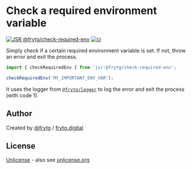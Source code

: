 # Check a required environment variable

[![JSR @frytg/check-required-env](https://jsr.io/badges/@frytg/check-required-env)](https://jsr.io/@frytg/check-required-env)
[![ci](https://github.com/frytg/utility/actions/workflows/test.yml/badge.svg?branch=main)](https://github.com/frytg/utility/actions/workflows/test.yml)

Simply check if a certain required environment variable is set. If not, throw an error and exit the process.

```ts
import { checkRequiredEnv } from 'jsr:@frytg/check-required-env';

checkRequiredEnv('MY_IMPORTANT_ENV_VAR');
```

It uses the logger from [`@frytg/logger`](https://jsr.io/@frytg/logger) to log the error and exit the process (with code 1).

## Author

Created by [@frytg](https://github.com/frytg) / [frytg.digital](https://www.frytg.digital)

## License

[Unlicense](https://github.com/frytg/utility/blob/main/LICENSE) - also see [unlicense.org](https://unlicense.org)
